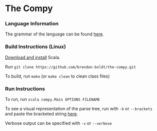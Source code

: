 The Compy
============

### Language Information

The grammar of the language can be found [here](http://labouseur.com/courses/compilers/grammar.pdf).

### Build Instructions (Linux)

[Download and install](http://www.scala-lang.org/download/install.html) Scala.

Run `git clone https://github.com/brendon-boldt/the-compy.git`

To build, run `make` (or `make clean` to clean class files)

### Run Instructions

To run, run `scala compy.Main OPTIONS FILENAME`

To see a visual representation of the parse tree, run with `-b` or `--brackets` and paste the bracketed string [here](http://mshang.ca/syntree/).

Verbose output can be specified with `-v` or `--verbose`
